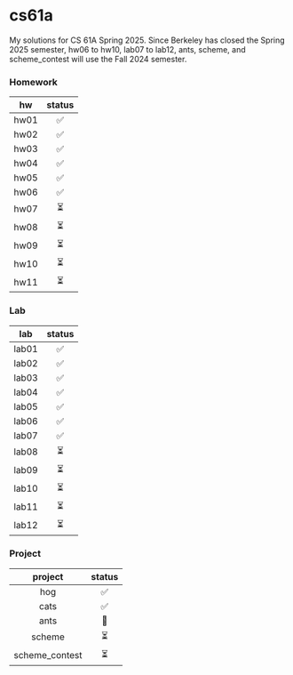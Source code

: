 # cs61a
My solutions for CS 61A Spring 2025.
Since Berkeley has closed the Spring 2025 semester, hw06 to hw10, lab07 to lab12, ants, scheme, and scheme_contest will use the Fall 2024 semester.

### Homework
| hw |status|
|:---:|:---:|
| hw01 | ✅ |
| hw02 | ✅ |
| hw03 | ✅ |
| hw04 | ✅ |
| hw05 | ✅ |
| hw06 | ✅ |
| hw07 | ⏳ |
| hw08 | ⏳ |
| hw09 | ⏳ |
| hw10 | ⏳ |
| hw11 | ⏳ |

### Lab
| lab |status|
|:---:|:----:|
| lab01 | ✅ |
| lab02 | ✅ |
| lab03 | ✅ |
| lab04 | ✅ |
| lab05 | ✅ |
| lab06 | ✅ |
| lab07 | ✅ |
| lab08 | ⏳ |
| lab09 | ⏳ |
| lab10 | ⏳ |
| lab11 | ⏳ |
| lab12 | ⏳ |

### Project
| project |status|
|:----:|:----:|
| hog | ✅ |
| cats | ✅ |
| ants | 🔄 |
| scheme | ⏳ |
| scheme_contest | ⏳ |
